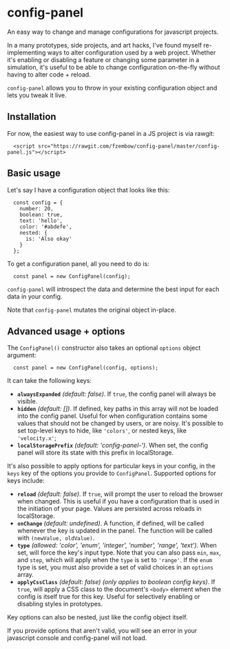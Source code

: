 # config-panel

An easy way to change and manage configurations for javascript projects.

In a many prototypes, side projects, and art hacks, I've found myself re-implementing ways to alter configuration used by a web project. Whether it's enabling or disabling a feature or changing some parameter in a simulation, it's useful to be able to change configuration on-the-fly without having to alter code + reload.

`config-panel` allows you to throw in your existing configuration object and lets you tweak it live.

## Installation

For now, the easiest way to use config-panel in a JS project is via rawgit:

```
  <script src="https://rawgit.com/fzembow/config-panel/master/config-panel.js"></script>
```

## Basic usage

Let's say I have a configuration object that looks like this:

```
  const config = {
    number: 20,
    boolean: true,
    text: 'hello',
    color: '#abdefe',
    nested: {
      is: 'Also okay'
    }
  };
```

To get a configuration panel, all you need to do is:

```
  const panel = new ConfigPanel(config);
```

`config-panel` will introspect the data and determine the best input for each data in your config.

Note that `config-panel` mutates the original object in-place.

## Advanced usage + options

The `ConfigPanel()` constructor also takes an optional `options` object argument:

```
  const panel = new ConfigPanel(config, options);
```

It can take the following keys:

* **`alwaysExpanded`** *(default: false)*. If `true`, the config panel will always be visible.
* **`hidden`** *(default: [])*. If defined, key paths in this array will not be loaded into the config panel. Useful for when configuration contains some values that should not be changed by users, or are noisy. It's possible to set top-level keys to hide, like `'colors'`, or nested keys, like `'velocity.x'`;
* **`localStoragePrefix`** *(default: 'config-panel-')*. When set, the config panel will store its state with this prefix in localStorage.

It's also possible to apply options for particular keys in your config, in the `keys` key of the options you provide to `ConfigPanel`. Supported options for keys include:

* **`reload`** *(default: false)*. If `true`, will prompt the user to reload the browser when changed. This is useful if you have a configuration that is used in the initiation of your page. Values are persisted across reloads in localStorage.
* **`onChange`** *(default: undefined)*. A function, if defined, will be called whenever the key is updated in the panel. The function will be called with `(newValue, oldValue)`.
* **`type`** *(allowed: 'color', 'enum', 'integer', 'number', 'range', 'text')*. When set, will force the key's input type. Note that you can also pass `min`, `max`, and `step`, which will apply when the `type` is set to `'range'`. If the `enum` type is set, you must also provide a set of valid choices in an `options` array.
* **`applyCssClass`** *(default: false) (only applies to boolean config keys)*. If `true`, will apply a CSS class to the document's `<body>` element when the config is itself true for this key. Useful for selectively enabling or disabling styles in prototypes.

Key options can also be nested, just like the config object itself.

If you provide options that aren't valid, you will see an error in your javascript console and config-panel will not load.
